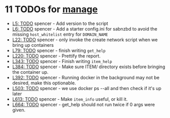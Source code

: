 # 11 TODOs for [manage](.././manage)

- [L5: TODO](.././manage#L5) spencer - Add version to the script
- [L6: TODO](.././manage#L6) spencer - Add a starter config.ini for sabnzbd to avoid the missing `host_whitelist` entry for `DOMAIN_NAME`
- [L22: TODO](.././manage#L22) spencer - only invoke the create network script when we bring up containers
- [L79: TODO](.././manage#L79) spencer - finish writing `get_help`
- [L220: TODO](.././manage#L220) spencer - Prettify the report.
- [L343: TODO](.././manage#L343) spencer - Finish writing `item_help`
- [L384: TODO](.././manage#L384) spencer - Make sure ITEM/ directory exists before bringing the container up.
- [L392: TODO](.././manage#L392) spencer - Running docker in the background may not be desired, make this optionable.
- [L503: TODO](.././manage#L503) spencer - we use docker ps --all and then check if it's up later
- [L613: TODO](.././manage#L613) spencer - Make `item_info` useful, or kill it.
- [L664: TODO](.././manage#L664) spencer - get_help should not run twice if 0 args were given.
